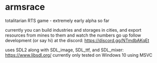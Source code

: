 # armsrace
totalitarian RTS game - extremely early alpha so far

currently you can build industries and storages in cities, and export resources from mines to them and watch the numbers go up
follow development (or say hi) at the discord: https://discord.gg/NTmdbAKqEt

uses SDL2 along with SDL_image, SDL_ttf, and SDL_mixer: https://www.libsdl.org/
currently only tested on Windows 10 using MSVC
